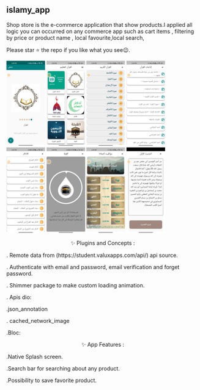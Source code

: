 ## islamy_app
Shop store is the e-commerce application that show products.I applied all logic you can occurred on any commerce app such as cart items , filtering by price or product name , local favourite,local search,

Please star ⭐ the repo if you like what you see😉.

<img src="QuranScreens/boarding.jpeg" width="20%"></img>
<img src="QuranScreens/home.jpeg" width="20%"></img>
<img src="QuranScreens/quran.jpeg" width="20%"></img>
<img src="QuranScreens/radios.jpeg" width="20%"></img>
<img src="QuranScreens/azkar.jpeg" width="20%"></img>
<img src="QuranScreens/quibla.jpeg" width="20%"></img>
<img src="QuranScreens/times_prayer.jpeg" width="20%"></img>
<img src="QuranScreens/nawawi.jpeg" width="20%"></img>

<p align="center">
✨ Plugins and Concepts :
  
<p>. Remote data from (https://student.valuxapps.com/api/) api source.</p>
<p>. Authenticate with email and password, email verification and forget password.</p>
<p>. Shimmer package to make custom loading animation.</p>
<p>. Apis dio: </p>
<p> .json_annotation </p>
<p>. cached_network_image </p>
 <p .State Management </p>
<p> .Bloc: </p>
</p>
<p align="center">

<p align="center">
✨ App Features :
  
<p>.Native Splash screen.</p>
<p>.Search bar for searching about any product.</p>
<p>.Possibility to save favorite product.</p>
</p>
